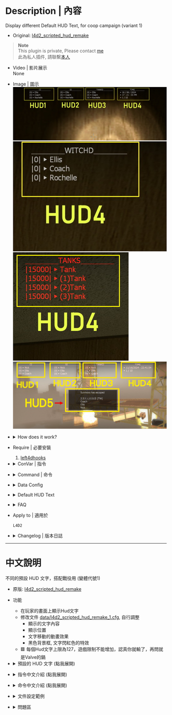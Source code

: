 # Description | 內容
Display different Default HUD Text, for coop campaign (variant 1)

* Original: [l4d2_scripted_hud_remake](/Plugin_插件/Server_伺服器/l4d2_scripted_hud_remake)

> __Note__ <br/>
This plugin is private, Please contact [me](https://github.com/fbef0102/Game-Private_Plugin#私人插件列表-private-plugins-list)<br/>
此為私人插件, 請聯繫[本人](https://github.com/fbef0102/Game-Private_Plugin#私人插件列表-private-plugins-list)

* Video | 影片展示
<br/>None

* Image | 圖示
	<br/>![l4d2_scripted_hud_remake_1](image/l4d2_scripted_hud_remake_1.jpg)
	<br/>![l4d2_scripted_hud_remake_2](image/l4d2_scripted_hud_remake_2.jpg)
	<br/>![l4d2_scripted_hud_remake_3](image/l4d2_scripted_hud_remake_3.jpg)
	<br/>![l4d2_scripted_hud_remake_4](image/l4d2_scripted_hud_remake_4.jpg)

* <details><summary>How does it work?</summary>

	* Display HUD Text on player's screen
	* Adjust each hud in file [data/l4d2_scripted_hud_remake_1.cfg](data/l4d2_scripted_hud_remake_1.cfg),
		* Custom text
		* Position
		* Animated movement 
		* Background, blink from white to red
	* 🟥 The limit of each HUD text is up to 127 characters. (Go ask Valve)
</details>

* Require | 必要安裝
	1. [left4dhooks](https://forums.alliedmods.net/showthread.php?t=321696)

* <details><summary>ConVar | 指令</summary>

	* cfg/sourcemod/l4d2_scripted_hud_remake_1.cfg
		```php
		// Enable/Disable the plugin.
		// 0 = Disable, 1 = Enable.
		l4d2_scripted_hud_remake_1_enable "1"
		```
</details>

* <details><summary>Command | 命令</summary>

	* **Reload the data file and refreash hud (Access: ADMFLAG_ROOT)**
		```php
		sm_l4d2_scripted_hud_remake_reload_data
		```
</details>

* <details><summary>Data Config</summary>
  
	* [data/l4d2_scripted_hud_remake_1.cfg](data/l4d2_scripted_hud_remake_1.cfg)
		> Manual in this file, click for more details...
</details>

* <details><summary>Default HUD Text</summary>

	* HUD 1: 
		1. CI kill Top Rank
	* HUD 2: 
		2. SI kill Top Rank
	* HUD 3: 
		3. Damage to tank Top Rank
	* HUD 4: 
		1. Damage to witch Top Rank
		2. System data + time + server slots
		3. Tank health
	* HUD 5: 
		1. Player has escaped list in end of campaign
</details>

* <details><summary>FAQ</summary>

	* How to switch HUD Text?
		* Modify ```Display``` key-value in data file

	* How to switch HUD position?
		* Modify ```x_pos``` key-value in data file
		* Modify ```y_pos``` key-value in data file
		<br/>![l4d2_scripted_hud_remake_0](image/l4d2_scripted_hud_remake_0.jpg)

	* How to write message in HUD text as I want?
		1. Modify ```Texts``` key-value in data file

	* Why hud disappear or being cut?	
		* The limit of each HUD text is up to 127 characters.
		* Hud position depends on Gaming Monitor Resolutions
</details>

* Apply to | 適用於
	```
	L4D2
	```

* <details><summary>Changelog | 版本日誌</summary>

	* 1.2h-v1 (2024-11-16)
		* l4d2_scripted_hud_remake "v1.2h (2024-11-16)" variant 1
		* Change hud 1~5 display text

	* Original
		* [l4d2_scripted_hud_remake](/Plugin_插件/Server_伺服器/l4d2_scripted_hud_remake)
</details>

- - - -
# 中文說明
不同的預設 HUD 文字，搭配戰役用 (變體代號1)

* 原版: [l4d2_scripted_hud_remake](/Plugin_插件/Server_伺服器/l4d2_scripted_hud_remake)

* 功能
	* 在玩家的畫面上顯示Hud文字
	* 修改文件 [data/l4d2_scripted_hud_remake_1.cfg](data/l4d2_scripted_hud_remake_1.cfg), 自行調整
		* 顯示的文字內容
		* 顯示位置
		* 文字移動的動畫效果
		* 黑色背景框, 文字閃紅色的特效
	* 🟥 每個Hud文字上限為127，遊戲限制不能增加，認真你就輸了，再問就是Valve的鍋

* <details><summary>預設的 HUD 文字 (點我展開)</summary>

	* HUD 1:
		1. 普通感染者統計排行榜前三名
	* HUD 2: 
		1. 擊殺統計排行榜前三名
	* HUD 3: 
		1. 打Tank的傷害統計排行榜前三名
	* HUD 4: 
		1. 打Witch的傷害統計排行榜前三名
		2. 伺服器的日期與時間 + 伺服器人數
		3. 每個Tank的血量狀態
	* HUD 5:
		1. 已逃脫成功的倖存者列表 (最後一關上救援載具後才顯示)
</details>

* <details><summary>指令中文介紹 (點我展開)</summary>

	* cfg/sourcemod/l4d2_scripted_hud_remake_1.cfg
		```php
		// 0=關閉插件, 1=啟動插件
		l4d2_scripted_hud_remake_1_enable "1"
		```
</details>

* <details><summary>命令中文介紹 (點我展開)</summary>

	* **重載data文件並刷新所有Huds (權限: ADMFLAG_ROOT)**
		```php
		sm_l4d2_scripted_hud_remake_reload_data
		```
</details>

* <details><summary>文件設定範例</summary>
  
	* [data/l4d2_scripted_hud_remake_1.cfg](data/l4d2_scripted_hud_remake_1.cfg)
		> 內有中文說明，可點擊查看
</details>

* <details><summary>問題區</summary>

	* 如何更換預設的 HUD 文字?
		* 在data文件裡請修改 ```Display``

	* 如何改變 HUD 位置?
		* 在data文件裡修改 ```x_pos```
		* 在data文件裡修改 ```y_pos``` 
		<br/>![l4d2_scripted_hud_remake_0](image/l4d2_scripted_hud_remake_0.jpg)

	* 如何修改在 HUD 加入自己寫的文字?
		* 在data文件裡修改 ```Texts```

	* 為何 HUD 會移位或被切掉?	
		* 每個Hud文字上限為127，遊戲限制不能增加，認真你就輸了
		* 根據玩家自己的遊戲分辨率，看到的Hud位置會有不同，請斟酌修改位置
</details>